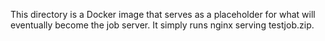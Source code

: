 This directory is a Docker image that serves as a placeholder for what will
eventually become the job server. It simply runs nginx serving testjob.zip.
